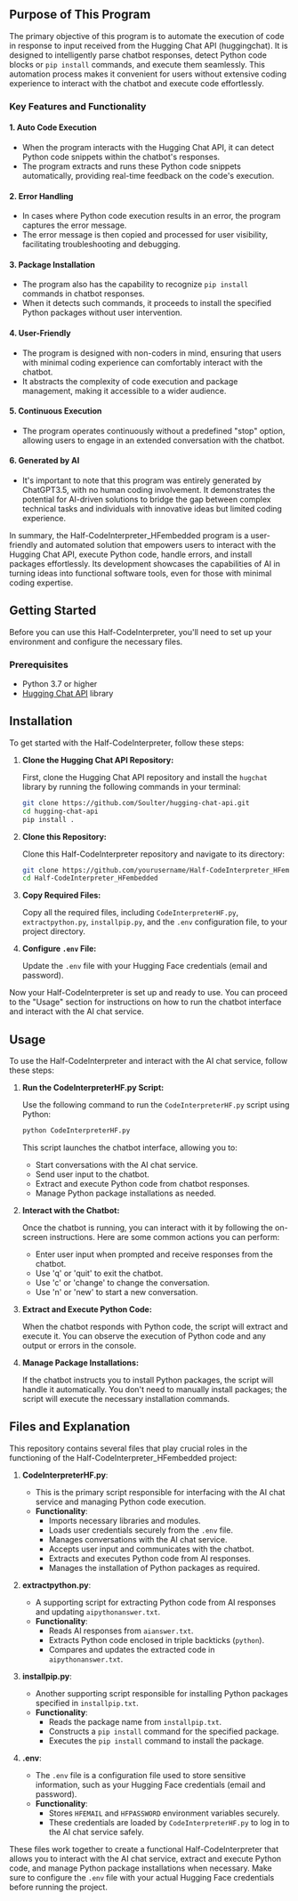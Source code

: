 ## Purpose of This Program

The primary objective of this program is to automate the execution of code in response to input received from the Hugging Chat API (huggingchat). It is designed to intelligently parse chatbot responses, detect Python code blocks or `pip install` commands, and execute them seamlessly. This automation process makes it convenient for users without extensive coding experience to interact with the chatbot and execute code effortlessly.

### Key Features and Functionality

#### 1. Auto Code Execution
   - When the program interacts with the Hugging Chat API, it can detect Python code snippets within the chatbot's responses.
   - The program extracts and runs these Python code snippets automatically, providing real-time feedback on the code's execution.

#### 2. Error Handling
   - In cases where Python code execution results in an error, the program captures the error message.
   - The error message is then copied and processed for user visibility, facilitating troubleshooting and debugging.

#### 3. Package Installation
   - The program also has the capability to recognize `pip install` commands in chatbot responses.
   - When it detects such commands, it proceeds to install the specified Python packages without user intervention.

#### 4. User-Friendly
   - The program is designed with non-coders in mind, ensuring that users with minimal coding experience can comfortably interact with the chatbot.
   - It abstracts the complexity of code execution and package management, making it accessible to a wider audience.

#### 5. Continuous Execution
   - The program operates continuously without a predefined "stop" option, allowing users to engage in an extended conversation with the chatbot.

#### 6. Generated by AI
   - It's important to note that this program was entirely generated by ChatGPT3.5, with no human coding involvement. It demonstrates the potential for AI-driven solutions to bridge the gap between complex technical tasks and individuals with innovative ideas but limited coding experience.

In summary, the Half-CodeInterpreter_HFembedded program is a user-friendly and automated solution that empowers users to interact with the Hugging Chat API, execute Python code, handle errors, and install packages effortlessly. Its development showcases the capabilities of AI in turning ideas into functional software tools, even for those with minimal coding expertise.

## Getting Started

Before you can use this Half-CodeInterpreter, you'll need to set up your environment and configure the necessary files.

### Prerequisites

- Python 3.7 or higher
- [Hugging Chat API](https://github.com/Soulter/hugging-chat-api) library

## Installation

To get started with the Half-CodeInterpreter, follow these steps:

1. **Clone the Hugging Chat API Repository:**

   First, clone the Hugging Chat API repository and install the `hugchat` library by running the following commands in your terminal:

   ```bash
   git clone https://github.com/Soulter/hugging-chat-api.git
   cd hugging-chat-api
   pip install .
   ```

2. **Clone this Repository:**

   Clone this Half-CodeInterpreter repository and navigate to its directory:

   ```bash
   git clone https://github.com/yourusername/Half-CodeInterpreter_HFembedded.git
   cd Half-CodeInterpreter_HFembedded
   ```

3. **Copy Required Files:**

   Copy all the required files, including `CodeInterpreterHF.py`, `extractpython.py`, `installpip.py`, and the `.env` configuration file, to your project directory.

4. **Configure `.env` File:**

   Update the `.env` file with your Hugging Face credentials (email and password).

Now your Half-CodeInterpreter is set up and ready to use. You can proceed to the "Usage" section for instructions on how to run the chatbot interface and interact with the AI chat service.


## Usage

To use the Half-CodeInterpreter and interact with the AI chat service, follow these steps:

1. **Run the CodeInterpreterHF.py Script:**

   Use the following command to run the `CodeInterpreterHF.py` script using Python:

   ```bash
   python CodeInterpreterHF.py
   ```

   This script launches the chatbot interface, allowing you to:

   - Start conversations with the AI chat service.
   - Send user input to the chatbot.
   - Extract and execute Python code from chatbot responses.
   - Manage Python package installations as needed.

2. **Interact with the Chatbot:**

   Once the chatbot is running, you can interact with it by following the on-screen instructions. Here are some common actions you can perform:

   - Enter user input when prompted and receive responses from the chatbot.
   - Use 'q' or 'quit' to exit the chatbot.
   - Use 'c' or 'change' to change the conversation.
   - Use 'n' or 'new' to start a new conversation.

3. **Extract and Execute Python Code:**

   When the chatbot responds with Python code, the script will extract and execute it. You can observe the execution of Python code and any output or errors in the console.

4. **Manage Package Installations:**

   If the chatbot instructs you to install Python packages, the script will handle it automatically. You don't need to manually install packages; the script will execute the necessary installation commands.


## Files and Explanation

This repository contains several files that play crucial roles in the functioning of the Half-CodeInterpreter_HFembedded project:

1. **CodeInterpreterHF.py**:
   - This is the primary script responsible for interfacing with the AI chat service and managing Python code execution.
   - **Functionality**:
     - Imports necessary libraries and modules.
     - Loads user credentials securely from the `.env` file.
     - Manages conversations with the AI chat service.
     - Accepts user input and communicates with the chatbot.
     - Extracts and executes Python code from AI responses.
     - Manages the installation of Python packages as required.

2. **extractpython.py**:
   - A supporting script for extracting Python code from AI responses and updating `aipythonanswer.txt`.
   - **Functionality**:
     - Reads AI responses from `aianswer.txt`.
     - Extracts Python code enclosed in triple backticks (```python```).
     - Compares and updates the extracted code in `aipythonanswer.txt`.

3. **installpip.py**:
   - Another supporting script responsible for installing Python packages specified in `installpip.txt`.
   - **Functionality**:
     - Reads the package name from `installpip.txt`.
     - Constructs a `pip install` command for the specified package.
     - Executes the `pip install` command to install the package.

4. **.env**:
   - The `.env` file is a configuration file used to store sensitive information, such as your Hugging Face credentials (email and password).
   - **Functionality**:
     - Stores `HFEMAIL` and `HFPASSWORD` environment variables securely.
     - These credentials are loaded by `CodeInterpreterHF.py` to log in to the AI chat service safely.

These files work together to create a functional Half-CodeInterpreter that allows you to interact with the AI chat service, extract and execute Python code, and manage Python package installations when necessary. Make sure to configure the `.env` file with your actual Hugging Face credentials before running the project.
